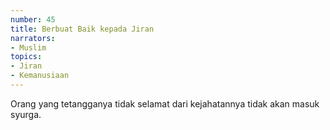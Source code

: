 ```yaml
---
number: 45
title: Berbuat Baik kepada Jiran
narrators:
- Muslim
topics:
- Jiran
- Kemanusiaan
---
```


Orang yang tetangganya tidak selamat dari kejahatannya tidak akan masuk syurga.
